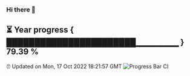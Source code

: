 ### Hi there 👋
⏳ Year progress { ███████████████████████▁▁▁▁▁▁▁ } 79.39 %
---
⏰ Updated on Mon, 17 Oct 2022 18:21:57 GMT
![Progress Bar CI](https://github.com/Moyi321/Moyi321/workflows/Progress%20Bar%20CI/badge.svg)
